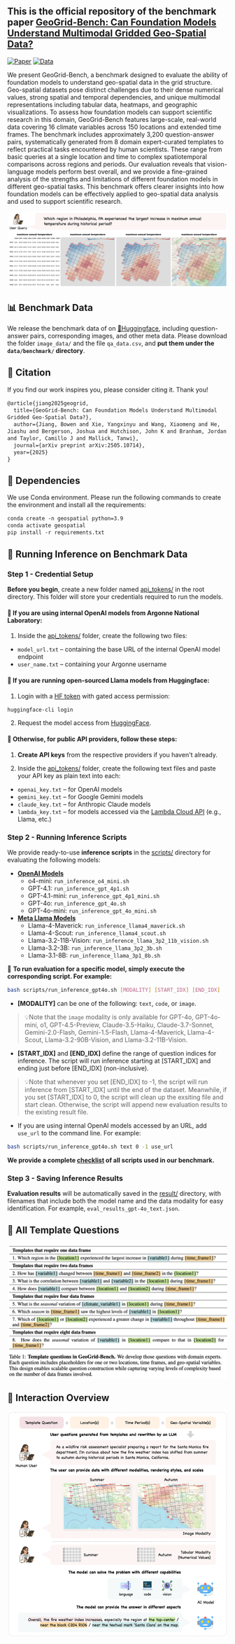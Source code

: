 ## This is the official repository of the benchmark paper [GeoGrid-Bench: Can Foundation Models Understand Multimodal Gridded Geo-Spatial Data?](https://arxiv.org/pdf/2505.10714)

[![Paper](https://img.shields.io/badge/Paper-arXiv-B31B1B)](https://arxiv.org/pdf/2505.10714)
[![Data](https://img.shields.io/badge/🤗HuggingFace-Link-FFA500)](https://huggingface.co/datasets/bowen-upenn/GeoGrid_Bench)

We present GeoGrid-Bench, a benchmark designed to evaluate the ability of foundation models to understand geo-spatial data in the grid structure. Geo-spatial datasets pose distinct challenges due to their dense numerical values, strong spatial and temporal dependencies, and unique multimodal representations including tabular data, heatmaps, and geographic visualizations. To assess how foundation models can support scientific research in this domain, GeoGrid-Bench features large-scale, real-world data covering 16 climate variables across 150 locations and extended time frames. The benchmark includes approximately 3,200 question-answer pairs, systematically generated from 8 domain expert-curated templates to reflect practical tasks encountered by human scientists. These range from basic queries at a single location and time to complex spatiotemporal comparisons across regions and periods. Our evaluation reveals that vision-language models perform best overall, and we provide a fine-grained analysis of the strengths and limitations of different foundation models in different geo-spatial tasks. This benchmark offers clearer insights into how foundation models can be effectively applied to geo-spatial data analysis and used to support scientific research.


<p align="center">
<img src=figures/image_formats.png/>
</p>

## 📊 Benchmark Data
We release the benchmark data of on [🤗Huggingface](https://huggingface.co/datasets/bowen-upenn/GeoGrid_Bench), including question-answer pairs, corresponding images, and other meta data. Please download the folder `image_data/` and the file `qa_data.csv`, and **put them under the ```data/benchmark/``` directory**.


## 🐰 Citation
If you find our work inspires you, please consider citing it. Thank you!

    @article{jiang2025geogrid,
      title={GeoGrid-Bench: Can Foundation Models Understand Multimodal Gridded Geo-Spatial Data?},
      author={Jiang, Bowen and Xie, Yangxinyu and Wang, Xiaomeng and He, Jiashu and Bergerson, Joshua and Hutchison, John K and Branham, Jordan and Taylor, Camillo J and Mallick, Tanwi},
      journal={arXiv preprint arXiv:2505.10714},
      year={2025}
    }


## 🔗 Dependencies
We use Conda environment. Please run the following commands to create the environment and install all the requirements:
    
    conda create -n geospatial python=3.9
    conda activate geospatial
    pip install -r requirements.txt


## 🚀 Running Inference on Benchmark Data

### Step 1 - Credential Setup
**Before you begin**, create a new folder named [api_tokens/](api_tokens/) in the root directory. This folder will store your credentials required to run the models.


#### 🔸 If you are using **internal OpenAI models from Argonne National Laboratory**:
1. Inside the [api_tokens/](api_tokens/) folder, create the following two files:
- `model_url.txt` – containing the base URL of the internal OpenAI model endpoint
- `user_name.txt` – containing your Argonne username

#### 🔸 If you are running **open-sourced Llama models from Huggingface**:
1. Login with a [HF token](https://huggingface.co/settings/tokens) with gated access permission:
```bash 
huggingface-cli login
```
2. Request the model access from [HuggingFace](https://huggingface.co/meta-llama). 

#### 🔸 Otherwise, for **public API providers**, follow these steps:

1. **Create API keys** from the respective providers if you haven't already.

2. Inside the [api_tokens/](api_tokens/) folder, create the following text files and paste your API key as plain text into each:

- ```openai_key.txt``` – for OpenAI models
- ```gemini_key.txt``` – for Google Gemini models
- ```claude_key.txt``` – for Anthropic Claude models
- ```lambda_key.txt``` – for models accessed via the [Lambda Cloud API](https://docs.lambda.ai/public-cloud/lambda-inference-api/?_gl=1*1yqhedk*_gcl_aw*R0NMLjE3NDQwOTAyNjIuQ2owS0NRanc3ODJfQmhEakFSSXNBQlR2X0pEWUpQRTRhLXJMY0xjeWZYYUZrRzE4Q196MG0zdjY0cmQtX09FYm5iRHlrek95QWVDVVZxVWFBbnhYRUFMd193Y0I.*_gcl_au*NTQ3OTExNDIzLjE3NDQwOTAyNjE.*_ga*MTA0MjYwNjUyMS4xNzQ0MDkwMjYy*_ga_43EZT1FM6Q*MTc0NDA5MDI2MS4xLjAuMTc0NDA5MDI2MS42MC4wLjY1NjAyNzc2NA..) (e.g., Llama, etc.)


### Step 2 - Running Inference Scripts
We provide ready-to-use **inference scripts** in the [scripts/](scripts/) directory for evaluating the following models:
- **[OpenAI Models](https://platform.openai.com/docs/models)**
  - o4-mini: ```run_inference_o4_mini.sh```
  - GPT-4.1: ```run_inference_gpt_4p1.sh```
  - GPT-4.1-mini: ```run_inference_gpt_4p1_mini.sh```
  - GPT-4o: ```run_inference_gpt_4o.sh```
  - GPT-4o-mini: ```run_inference_gpt_4o_mini.sh```
- **[Meta Llama Models](https://docs.lambda.ai/public-cloud/lambda-inference-api/?_gl=1*1yqhedk*_gcl_aw*R0NMLjE3NDQwOTAyNjIuQ2owS0NRanc3ODJfQmhEakFSSXNBQlR2X0pEWUpQRTRhLXJMY0xjeWZYYUZrRzE4Q196MG0zdjY0cmQtX09FYm5iRHlrek95QWVDVVZxVWFBbnhYRUFMd193Y0I.*_gcl_au*NTQ3OTExNDIzLjE3NDQwOTAyNjE.*_ga*MTA0MjYwNjUyMS4xNzQ0MDkwMjYy*_ga_43EZT1FM6Q*MTc0NDA5MDI2MS4xLjAuMTc0NDA5MDI2MS42MC4wLjY1NjAyNzc2NA..)**
  - Llama-4-Maverick: ```run_inference_llama4_maverick.sh```
  - Llama-4-Scout: ```run_inference_llama4_scout.sh```
  - Llama-3.2-11B-Vision: ```run_inference_llama_3p2_11b_vision.sh```
  - Llama-3.2-3B: ```run_inference_llama_3p2_3b.sh```
  - Llama-3.1-8B: ```run_inference_llama_3p1_8b.sh```

 🔮 **To run evaluation for a specific model, simply execute the corresponding script. For example:**
```bash
bash scripts/run_inference_gpt4o.sh [MODALITY] [START_IDX] [END_IDX]
```

- **[MODALITY]** can be one of the following: ```text```, ```code```, or ```image```.
> 💡Note that the ```image``` modality is only available for GPT-4o, GPT-4o-mini, o1, GPT-4.5-Preview, Claude-3.5-Haiku, Claude-3.7-Sonnet, Gemini-2.0-Flash, Gemini-1.5-Flash, Llama-4-Maverick, Llama-4-Scout, Llama-3.2-90B-Vision, and Llama-3.2-11B-Vision.

- **[START_IDX]** and **[END_IDX]** define the range of question indices for inference. The script will run inference starting at [START_IDX] and ending just before [END_IDX] (non-inclusive). 
> 💡Note that whenever you set [END_IDX] to -1, the script will run inference from [START_IDX] until the end of the dataset. Meanwhile, if you set [START_IDX] to 0, the script will clean up the exsiting file and start clean. Otherwise, the script will append new evaluation results to the existing result file.

- If you are using internal OpenAI models accessed by an URL, add `use_url` to the command line. For example:
```bash
bash scripts/run_inference_gpt4o.sh text 0 -1 use_url
```

**We provide a complete [checklist](scripts/checklist.txt) of all scripts used in our benchmark.**

### Step 3 - Saving Inference Results

**Evaluation results** will be automatically saved in the [result/](result/) directory, with filenames that include both the model name and the data modality for easy identification. For example, ```eval_results_gpt-4o_text.json```.


## 🧩 All Template Questions

<p align="center">
<img src=figures/templates.png>
</p>

## 💬 Interaction Overview
<p align="center">
<img src=figures/overview.png>
</p>
